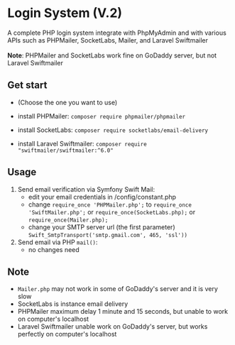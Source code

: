 # Login System (V.2)
A complete PHP login system integrate with PhpMyAdmin and with various APIs such as PHPMailer, SocketLabs, Mailer, and Laravel Swiftmailer
<br><br>
<b>Note</b>: PHPMailer and SocketLabs work fine on GoDaddy server, but not Laravel Swiftmailer


## Get start
- (Choose the one you want to use) 

- install PHPMailer:    ``` composer require phpmailer/phpmailer ```   
- install SocketLabs:   ```composer require socketlabs/email-delivery```
- install Laravel Swiftmailer:     ```composer require "swiftmailer/swiftmailer:^6.0"```

## Usage
1. Send email verification via Symfony Swift Mail:
    * edit your email credentials in /config/constant.php
    * change `require_once 'PHPMailer.php';` to `require_once 'SwiftMailer.php';` or `require_once(SocketLabs.php);` or `require_once(Mailer.php);`
    * change your SMTP server url (the first parameter) `Swift_SmtpTransport('smtp.gmail.com', 465, 'ssl'))`
2. Send email via PHP `mail()`:
   * no changes need


## Note
- `Mailer.php` may not work in some of GoDaddy's server and it is very slow
- SocketLabs is instance email delivery
- PHPMailer maximum delay 1 minute and 15 seconds, but unable to work on computer's localhost
- Laravel Swiftmailer unable work on GoDaddy's server, but works perfectly on computer's localhost
